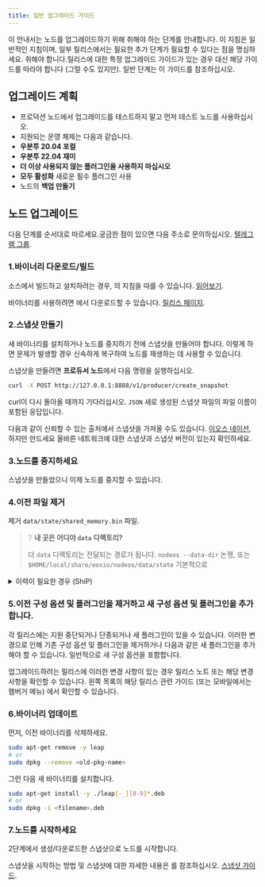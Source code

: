 ```yaml
---
title: 일반 업그레이드 가이드
---
```


이 안내서는 노드를 업그레이드하기 위해 취해야 하는 단계를 안내합니다.
이 지침은 일반적인 지침이며, 일부 릴리스에서는 필요한 추가 단계가 필요할 수 있다는 점을 명심하세요.
취해야 합니다.릴리스에 대한 특정 업그레이드 가이드가 있는 경우 대신 해당 가이드를 따라야 합니다 (그럴 수도 있지만). 
일반 단계는 이 가이드를 참조하십시오.

## 업그레이드 계획

- 프로덕션 노드에서 업그레이드를 테스트하지 말고 먼저 테스트 노드를 사용하십시오.
- 지원되는 운영 체제는 다음과 같습니다.
 - **우분투 20.04 포컬**
 - **우분투 22.04 재미**
- **더 이상 사용되지 않는 플러그인을 사용하지 마십시오**
- **모두 활성화** 새로운 필수 플러그인 사용
- 노드의 **백업 만들기**


## 노드 업그레이드

다음 단계를 순서대로 따르세요.궁금한 점이 있으면 다음 주소로 문의하십시오. [텔레그램 그룹](https://t.me/AntelopeIO).

### 1.바이너리 다운로드/빌드

소스에서 빌드하고 설치하려는 경우, 의 지침을 따를 수 있습니다. [읽어보기](https://github.com/AntelopeIO/spring#build-and-install-from-source).

바이너리를 사용하려면 에서 다운로드할 수 있습니다. [릴리스 페이지](https://github.com/AntelopeIO/spring/releases).

### 2.스냅샷 만들기

새 바이너리를 설치하거나 노드를 중지하기 전에 스냅샷을 만들어야 합니다. 
이렇게 하면 문제가 발생할 경우 신속하게 복구하여 노드를 재생하는 데 사용할 수 있습니다.

스냅샷을 만들려면 **프로듀서 노드**에서 다음 명령을 실행하십시오.

```bash
curl -X POST http://127.0.0.1:8888/v1/producer/create_snapshot
```

curl이 다시 돌아올 때까지 기다리십시오. `JSON` 새로 생성된 스냅샷 파일의 파일 이름이 포함된 응답입니다.

다음과 같이 신뢰할 수 있는 출처에서 스냅샷을 가져올 수도 있습니다. [이오스 네이션](https://snapshots.eosnation.io/), 하지만 만드세요
올바른 네트워크에 대한 스냅샷과 스냅샷 버전이 있는지 확인하세요.


### 3.노드를 중지하세요

스냅샷을 만들었으니 이제 노드를 중지할 수 있습니다.

### 4.이전 파일 제거

제거 `data/state/shared_memory.bin` 파일.

> ❔ **내 곳은 어디야 `data` 디렉토리?**
>
> 더 `data` 디렉토리는 전달되는 경로가 됩니다. `nodeos --data-dir` 논쟁, 또는 `$HOME/local/share/eosio/nodeos/data/state` 기본적으로

<details>
  <summary>이력이 필요한 경우 (ShiP)</summary>

**경고**: 다시 플레이하는 데 몇 주가 걸릴 수 있습니다.

또한 제거해야 할 수도 있습니다. `data/blocks` 디렉터리
업그레이드하려는 릴리스의 블록 로그 형식이 다른 경우
블록 로그가 호환되지 않는 경우 네트워크에서 동기화하거나 파일을 다운로드해야 합니다.
신뢰할 수 있는 출처의 호환 가능한 블록 로그

각 개별 업그레이드 가이드는 블록 로그 형식이 다음과 같은지 여부를 알려줍니다.
호환되지 않습니다.

또한 삭제해야 합니다. `SHiP`.
업그레이드하려는 릴리스와 호환되는 블록 로그가 있는 경우
네트워크에서 동기화하는 대신 해당 블록 로그를 로컬에서 간단히 재생할 수 있습니다.

리플레이 속도를 높이기 위한 몇 가지 팁은 다음과 같습니다.
- 레이즈 `-–sync-fetch-span` 리플레이 중 (리플레이 후 안정성을 위해 디폴트로 되돌리세요!)
- 동료를 모두 채운 상태로 사용하세요 `blocks.log` 만
- 보관하세요 `p2p-peer-address` 가장 가까운 노드만 나열하여 짧게 나열합니다.
- 동일한 버전이 아니더라도 동일한 데이터 센터에 있는 단일 피어에서 빠르게 동기화할 수 있습니다.
 - 동일한 컴퓨터에서 동일한 작업을 수행할 수 있지만 새 컴퓨터가 필요합니다. `/blocks` 과 `/state` 디렉토리 + 더 많은 NVMe 공간
- 복사할 수 있습니다. `blocks.log` 호환되는 경우 다른 컴퓨터에서

#### 제네시스까지 확장된 blocks.log 파일이 있는 피어 노드 목록:
```bash
EOS:
eos.seed.eosnation.io:9876
peer1.eosphere.io:9876
peer2.eosphere.io:9876
p2p.genereos.io:9876

EOS Jungle4 Testnet:
peer1-jungle4.eosphere.io:9876
jungle4.seed.eosnation.io:9876
jungle4.genereos.io:9876
jungle.p2p.eosusa.io:9883
```

</details>

### 5.이전 구성 옵션 및 플러그인을 제거하고 새 구성 옵션 및 플러그인을 추가합니다.

각 릴리스에는 지원 중단되거나 단종되거나 새 플러그인이 있을 수 있습니다.
이러한 변경으로 인해 기존 구성 옵션 및 플러그인을 제거하거나 다음과 같은 새 플러그인을 추가해야 할 수 있습니다.
일반적으로 새 구성 옵션을 포함합니다.

업그레이드하려는 릴리스에 이러한 변경 사항이 있는 경우 릴리스 노트 또는 해당 변경 사항을 확인할 수 있습니다.
왼쪽 목록의 해당 릴리스 관련 가이드 (또는 모바일에서는 햄버거 메뉴) 에서 확인할 수 있습니다.

### 6.바이너리 업데이트

먼저, 이전 바이너리를 삭제하세요.

```bash
sudo apt-get remove -y leap
# or 
sudo dpkg --remove <old-pkg-name>
```

그런 다음 새 바이너리를 설치합니다.

```bash 
sudo apt-get install -y ./leap[-_][0-9]*.deb
# or
sudo dpkg -i <filename>.deb
```

### 7.노드를 시작하세요

2단계에서 생성/다운로드한 스냅샷으로 노드를 시작합니다.

스냅샷을 시작하는 방법 및 스냅샷에 대한 자세한 내용은 를 참조하십시오. [스냅샷 가이드](../10_getting-started/50_snapshots.md).





